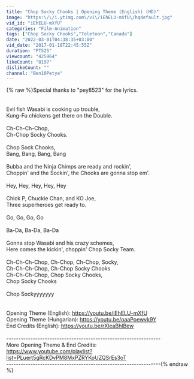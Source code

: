 ```yaml
---
title: "Chop Socky Chooks | Opening Theme (English) (HD)"
image: "https:\/\/i.ytimg.com\/vi\/iEhELU-mXfU\/hqdefault.jpg"
vid_id: "iEhELU-mXfU"
categories: "Film-Animation"
tags: ["Chop Socky Chooks","Teletoon","Canada"]
date: "2022-03-01T04:38:35+03:00"
vid_date: "2017-01-18T22:45:55Z"
duration: "PT52S"
viewcount: "425964"
likeCount: "8197"
dislikeCount: ""
channel: "Ben10Petya"
---
```

{% raw %}Special thanks to &quot;pey8523&quot; for the lyrics.<br /><br /><br />Evil fish Wasabi is cooking up trouble,<br />Kung-Fu chickens get there on the Double.<br /><br />Ch-Ch-Ch-Chop,<br />Ch-Chop Socky Chooks.<br /><br />Chop Sock Chooks,<br />Bang, Bang, Bang, Bang<br /><br />Bubba and the Ninja Chimps are ready and rockin',<br />Choppin' and the Sockin', the Chooks are gonna stop em'.<br /><br />Hey, Hey, Hey, Hey, Hey<br /><br />Chick P, Chuckie Chan, and KO Joe,<br />Three superheroes get ready to.<br /><br />Go, Go, Go, Go<br /><br />Ba-Da, Ba-Da, Ba-Da<br /><br />Gonna stop Wasabi and his crazy schemes,<br />Here comes the kickin', choppin' Chop Socky Team.<br /><br />Ch-Ch-Ch-Chop, Ch-Chop, Ch-Chop, Socky,<br />Ch-Ch-Ch-Chop, Ch-Chop Socky Chooks<br />Ch-Ch-Ch-Chop, Chop Socky Chooks,<br />Chop Socky Chooks<br /><br />Chop Sockyyyyyyy<br /><br /><br />Opening Theme (English): <a rel="nofollow" target="blank" href="https://youtu.be/iEhELU-mXfU">https://youtu.be/iEhELU-mXfU</a><br />Opening Theme (Hungarian): <a rel="nofollow" target="blank" href="https://youtu.be/oaaPoewvk9Y">https://youtu.be/oaaPoewvk9Y</a><br />End Credits (English): <a rel="nofollow" target="blank" href="https://youtu.be/rXleaBhlBew">https://youtu.be/rXleaBhlBew</a><br /><br />----------------------------------------------------------------<br />More Opening Theme &amp; End Credits:<br /><a rel="nofollow" target="blank" href="https://www.youtube.com/playlist?list=PLuert5gRcKDvPM8MxPZRYKoUZQSrEs3oT">https://www.youtube.com/playlist?list=PLuert5gRcKDvPM8MxPZRYKoUZQSrEs3oT</a><br />----------------------------------------------------------------{% endraw %}
